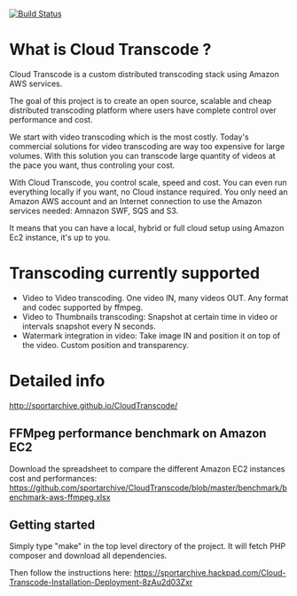 [![Build Status](https://travis-ci.org/sportarchive/CloudTranscode.svg?branch=master)](https://travis-ci.org/sportarchive/CloudTranscode)

# What is Cloud Transcode ?
Cloud Transcode is a custom distributed transcoding stack using Amazon AWS services.

The goal of this project is to create an open source, scalable and cheap
distributed transcoding platform where users have complete control over
performance and cost. 

We start with video transcoding which is the most costly. Today's commercial solutions for video transcoding are way
too expensive for large volumes. With this solution you can transcode large quantity of videos at the pace you want, thus controling your cost. 

With Cloud Transcode, you control scale, speed and cost. You
can even run everything locally if you want, no Cloud instance required. You
only need an Amazon AWS account and an Internet connection to use the Amazon
services needed: Amnazon SWF, SQS and S3. 

It means that you can have a local, hybrid or full cloud setup using Amazon Ec2
instance, it's up to you.

# Transcoding currently supported

- Video to Video transcoding. One video IN, many videos OUT. Any format and codec supported by ffmpeg.
- Video to Thumbnails transcoding: Snapshot at certain time in video or intervals snapshot every N seconds.
- Watermark integration in video: Take image IN and position it on top of the video. Custom position and transparency.

# Detailed info 
http://sportarchive.github.io/CloudTranscode/

## FFMpeg performance benchmark on Amazon EC2

Download the spreadsheet to compare the different Amazon EC2 instances cost and performances:
https://github.com/sportarchive/CloudTranscode/blob/master/benchmark/benchmark-aws-ffmpeg.xlsx

## Getting started

Simply type "make" in the top level directory of the project. It will fetch PHP
composer and download all dependencies.

Then follow the instructions here: https://sportarchive.hackpad.com/Cloud-Transcode-Installation-Deployment-8zAu2d03Zxr

